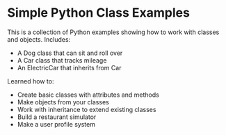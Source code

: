 # Simple Python Class Examples

This is a collection of Python examples showing how to work with classes and objects. Includes:

- A Dog class that can sit and roll over
- A Car class that tracks mileage
- An ElectricCar that inherits from Car

Learned how to:

- Create basic classes with attributes and methods
- Make objects from your classes
- Work with inheritance to extend existing classes
- Build a restaurant simulator
- Make a user profile system
